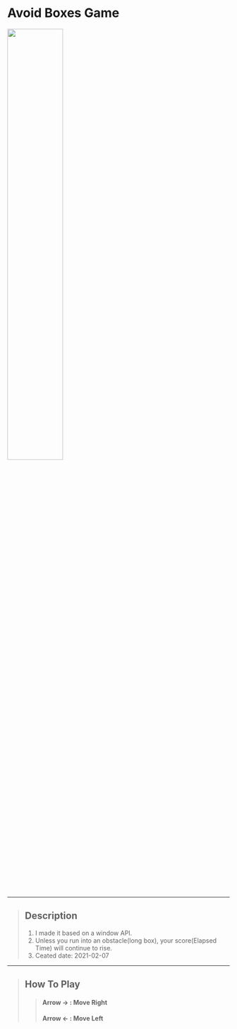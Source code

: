Avoid Boxes Game
=============================

<img width="50%" src="https://user-images.githubusercontent.com/71778475/124381242-5fad6300-dcfc-11eb-9620-f7712a5f28e9.gif"/>

***
> ## Description
> 1. I made it based on a window API.
> 2. Unless you run into an obstacle(long box), your score(Elapsed Time) will continue to rise.
> 3. Ceated date: 2021-02-07

***
> ## How To Play
> > #### Arrow → : Move Right
> > #### Arrow ← : Move Left
